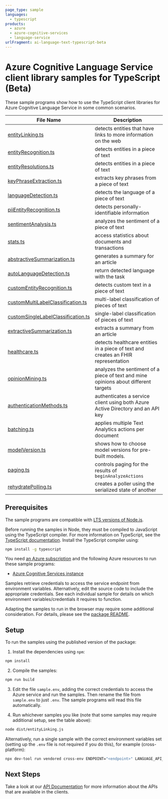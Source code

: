 ```yaml
---
page_type: sample
languages:
  - typescript
products:
  - azure
  - azure-cognitive-services
  - language-service
urlFragment: ai-language-text-typescript-beta
---
```


# Azure Cognitive Language Service client library samples for TypeScript (Beta)

These sample programs show how to use the TypeScript client libraries for Azure Cognitive Language Service in some common scenarios.

| **File Name**                                                         | **Description**                                                                     |
| --------------------------------------------------------------------- | ----------------------------------------------------------------------------------- |
| [entityLinking.ts][entitylinking]                                     | detects entities that have links to more information on the web                     |
| [entityRecognition.ts][entityrecognition]                             | detects entities in a piece of text                                                 |
| [entityResolutions.ts][entityresolutions]                             | detects entities in a piece of text                                                 |
| [keyPhraseExtraction.ts][keyphraseextraction]                         | extracts key phrases from a piece of text                                           |
| [languageDetection.ts][languagedetection]                             | detects the language of a piece of text                                             |
| [piiEntityRecognition.ts][piientityrecognition]                       | detects personally-identifiable information                                         |
| [sentimentAnalysis.ts][sentimentanalysis]                             | analyzes the sentiment of a piece of text                                           |
| [stats.ts][stats]                                                     | access statistics about documents and transactions                                  |
| [abstractiveSummarization.ts][abstractivesummarization]               | generates a summary for an article                                                  |
| [autoLanguageDetection.ts][autolanguagedetection]                     | return detected language with the task                                              |
| [customEntityRecognition.ts][customentityrecognition]                 | detects custom text in a piece of text                                              |
| [customMultiLabelClassification.ts][custommultilabelclassification]   | multi-label classification of pieces of text                                        |
| [customSingleLabelClassification.ts][customsinglelabelclassification] | single-label classification of pieces of text                                       |
| [extractiveSummarization.ts][extractivesummarization]                 | extracts a summary from an article                                                  |
| [healthcare.ts][healthcare]                                           | detects healthcare entities in a piece of text and creates an FHIR representation   |
| [opinionMining.ts][opinionmining]                                     | analyzes the sentiment of a piece of text and mine opinions about different targets |
| [authenticationMethods.ts][authenticationmethods]                     | authenticates a service client using both Azure Active Directory and an API key     |
| [batching.ts][batching]                                               | applies multiple Text Analytics actions per document                                |
| [modelVersion.ts][modelversion]                                       | shows how to choose model versions for pre-built models.                            |
| [paging.ts][paging]                                                   | controls paging for the results of `beginAnalyzeActions`                            |
| [rehydratePolling.ts][rehydratepolling]                               | creates a poller using the serialized state of another                              |

## Prerequisites

The sample programs are compatible with [LTS versions of Node.js](https://github.com/nodejs/release#release-schedule).

Before running the samples in Node, they must be compiled to JavaScript using the TypeScript compiler. For more information on TypeScript, see the [TypeScript documentation][typescript]. Install the TypeScript compiler using:

```bash
npm install -g typescript
```

You need [an Azure subscription][freesub] and the following Azure resources to run these sample programs:

- [Azure Cognitive Services instance][createinstance_azurecognitiveservicesinstance]

Samples retrieve credentials to access the service endpoint from environment variables. Alternatively, edit the source code to include the appropriate credentials. See each individual sample for details on which environment variables/credentials it requires to function.

Adapting the samples to run in the browser may require some additional consideration. For details, please see the [package README][package].

## Setup

To run the samples using the published version of the package:

1. Install the dependencies using `npm`:

```bash
npm install
```

2. Compile the samples:

```bash
npm run build
```

3. Edit the file `sample.env`, adding the correct credentials to access the Azure service and run the samples. Then rename the file from `sample.env` to just `.env`. The sample programs will read this file automatically.

4. Run whichever samples you like (note that some samples may require additional setup, see the table above):

```bash
node dist/entityLinking.js
```

Alternatively, run a single sample with the correct environment variables set (setting up the `.env` file is not required if you do this), for example (cross-platform):

```bash
npx dev-tool run vendored cross-env ENDPOINT="<endpoint>" LANGUAGE_API_KEY="<language api key>" node dist/entityLinking.js
```

## Next Steps

Take a look at our [API Documentation][apiref] for more information about the APIs that are available in the clients.

[entitylinking]: https://github.com/Azure/azure-sdk-for-js/blob/main/sdk/cognitivelanguage/ai-language-text/samples/v1-beta/typescript/src/entityLinking.ts
[entityrecognition]: https://github.com/Azure/azure-sdk-for-js/blob/main/sdk/cognitivelanguage/ai-language-text/samples/v1-beta/typescript/src/entityRecognition.ts
[entityresolutions]: https://github.com/Azure/azure-sdk-for-js/blob/main/sdk/cognitivelanguage/ai-language-text/samples/v1-beta/typescript/src/entityResolutions.ts
[keyphraseextraction]: https://github.com/Azure/azure-sdk-for-js/blob/main/sdk/cognitivelanguage/ai-language-text/samples/v1-beta/typescript/src/keyPhraseExtraction.ts
[languagedetection]: https://github.com/Azure/azure-sdk-for-js/blob/main/sdk/cognitivelanguage/ai-language-text/samples/v1-beta/typescript/src/languageDetection.ts
[piientityrecognition]: https://github.com/Azure/azure-sdk-for-js/blob/main/sdk/cognitivelanguage/ai-language-text/samples/v1-beta/typescript/src/piiEntityRecognition.ts
[sentimentanalysis]: https://github.com/Azure/azure-sdk-for-js/blob/main/sdk/cognitivelanguage/ai-language-text/samples/v1-beta/typescript/src/sentimentAnalysis.ts
[stats]: https://github.com/Azure/azure-sdk-for-js/blob/main/sdk/cognitivelanguage/ai-language-text/samples/v1-beta/typescript/src/stats.ts
[abstractivesummarization]: https://github.com/Azure/azure-sdk-for-js/blob/main/sdk/cognitivelanguage/ai-language-text/samples/v1-beta/typescript/src/abstractiveSummarization.ts
[autolanguagedetection]: https://github.com/Azure/azure-sdk-for-js/blob/main/sdk/cognitivelanguage/ai-language-text/samples/v1-beta/typescript/src/autoLanguageDetection.ts
[customentityrecognition]: https://github.com/Azure/azure-sdk-for-js/blob/main/sdk/cognitivelanguage/ai-language-text/samples/v1-beta/typescript/src/customEntityRecognition.ts
[custommultilabelclassification]: https://github.com/Azure/azure-sdk-for-js/blob/main/sdk/cognitivelanguage/ai-language-text/samples/v1-beta/typescript/src/customMultiLabelClassification.ts
[customsinglelabelclassification]: https://github.com/Azure/azure-sdk-for-js/blob/main/sdk/cognitivelanguage/ai-language-text/samples/v1-beta/typescript/src/customSingleLabelClassification.ts
[extractivesummarization]: https://github.com/Azure/azure-sdk-for-js/blob/main/sdk/cognitivelanguage/ai-language-text/samples/v1-beta/typescript/src/extractiveSummarization.ts
[healthcare]: https://github.com/Azure/azure-sdk-for-js/blob/main/sdk/cognitivelanguage/ai-language-text/samples/v1-beta/typescript/src/healthcare.ts
[opinionmining]: https://github.com/Azure/azure-sdk-for-js/blob/main/sdk/cognitivelanguage/ai-language-text/samples/v1-beta/typescript/src/opinionMining.ts
[authenticationmethods]: https://github.com/Azure/azure-sdk-for-js/blob/main/sdk/cognitivelanguage/ai-language-text/samples/v1-beta/typescript/src/authenticationMethods.ts
[batching]: https://github.com/Azure/azure-sdk-for-js/blob/main/sdk/cognitivelanguage/ai-language-text/samples/v1-beta/typescript/src/batching.ts
[modelversion]: https://github.com/Azure/azure-sdk-for-js/blob/main/sdk/cognitivelanguage/ai-language-text/samples/v1-beta/typescript/src/modelVersion.ts
[paging]: https://github.com/Azure/azure-sdk-for-js/blob/main/sdk/cognitivelanguage/ai-language-text/samples/v1-beta/typescript/src/paging.ts
[rehydratepolling]: https://github.com/Azure/azure-sdk-for-js/blob/main/sdk/cognitivelanguage/ai-language-text/samples/v1-beta/typescript/src/rehydratePolling.ts
[apiref]: https://learn.microsoft.com/javascript/api/@azure/ai-language-text
[freesub]: https://azure.microsoft.com/free/
[createinstance_azurecognitiveservicesinstance]: https://learn.microsoft.com/azure/cognitive-services/cognitive-services-apis-create-account
[package]: https://github.com/Azure/azure-sdk-for-js/tree/main/sdk/cognitivelanguage/ai-language-text/README.md
[typescript]: https://www.typescriptlang.org/docs/home.html
